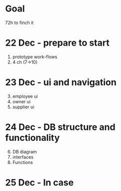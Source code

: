 # Goal

72h to finch it 

# 22 Dec - prepare to start

1. prototype work-flows
2. 4 ch (7->10)

# 23 Dec - ui and navigation

3. employee ui
4. owner ui
5. supplier ui

# 24 Dec - DB structure and functionality 

6. DB diagram
7. interfaces
8. Functions

# 25 Dec - In case